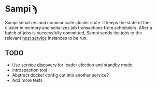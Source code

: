 # Sampi ϡ

Sampi serializes and communicate cluster state. It keeps the state of the
cluster in memory and serializes job transactions from schedulers. After a
batch of jobs is successfully committed, Sampi sends the jobs to the relevant
[host service](https://github.com/flynn/lorne) instances to be run.

## TODO

- Use [service discovery](https://github.com/flynn/go-discover) for leader
  election and standby mode
- Introspection tool
- Abstract docker config out into another service?
- Add more tests
